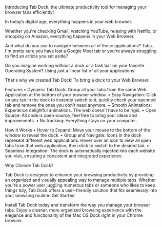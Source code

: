 Introducing Tab Dock, the ultimate productivity tool for managing your browser tabs efficiently!

In today’s digital age, everything happens in your web browser.

Whether you're checking Gmail, watching YouTube, relaxing with Netflix, or shopping on Amazon, everything happens in your Web Browser. 

And what do you use to navigate between all of these applications? Tabs...
I'm pretty sure you have lost a Google Meet tab or you're always struggling to find an article you set aside?

Do you imagine working without a dock or a task bar on your favorite Operating System? Using just a linear list of all your applications.

That's why we created Tab Dock!
To bring a dock to your Web Browser.

Features
•  Dynamic Tab Dock: Group all your tabs from the same Web Application at the bottom of your browser window. 
•  Easy Navigation: Click on any tab in the dock to instantly switch to it, quickly check your openned tab and remove the ones you don't need anymore.
•  Smooth Animations: Experience delightful animations. The web doesn't have to be rigid.
•  Open Source: All code is open-source, feel free to bring your ideas and improvements.
•  No tracking: Everything stays on your computer.

How It Works
•  Hover to Expand: Move your mouse to the bottom of the window to reveal the dock.
•  Group and Navigate: Icons in the dock represent different web applications. Hover over an icon to view all open tabs from that web application, then click to switch to the desired tab.
•  Seamless Integration: The dock is automatically injected into each website you visit, ensuring a consistent and integrated experience.

Why Choose Tab Dock?

Tab Dock is designed to enhance your browsing productivity by providing an organized and visually appealing way to manage multiple tabs. Whether you're a power user juggling numerous tabs or someone who likes to keep things tidy, Tab Dock offers a user-friendly solution that fits seamlessly into your browsing routine.
Get Started

Install Tab Dock today and transform the way you manage your browser tabs. Enjoy a cleaner, more organized browsing experience with the elegance and functionality of the Mac OS Dock right in your Chrome browser.
